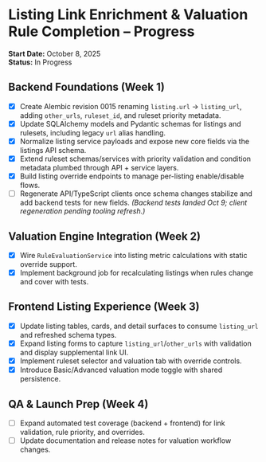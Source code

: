 # Listing Link Enrichment & Valuation Rule Completion – Progress

**Start Date:** October 8, 2025  
**Status:** In Progress

## Backend Foundations (Week 1)
- [x] Create Alembic revision 0015 renaming `listing.url` → `listing_url`, adding `other_urls`, `ruleset_id`, and ruleset priority metadata.
- [x] Update SQLAlchemy models and Pydantic schemas for listings and rulesets, including legacy `url` alias handling.
- [x] Normalize listing service payloads and expose new core fields via the listings API schema.
- [x] Extend ruleset schemas/services with priority validation and condition metadata plumbed through API + service layers.
- [x] Build listing override endpoints to manage per-listing enable/disable flows.
- [ ] Regenerate API/TypeScript clients once schema changes stabilize and add backend tests for new fields. _(Backend tests landed Oct 9; client regeneration pending tooling refresh.)_

## Valuation Engine Integration (Week 2)
- [x] Wire `RuleEvaluationService` into listing metric calculations with static override support.
- [x] Implement background job for recalculating listings when rules change and cover with tests.

## Frontend Listing Experience (Week 3)
- [x] Update listing tables, cards, and detail surfaces to consume `listing_url` and refreshed schema types.
- [x] Expand listing forms to capture `listing_url`/`other_urls` with validation and display supplemental link UI.
- [x] Implement ruleset selector and valuation tab with override controls.
- [x] Introduce Basic/Advanced valuation mode toggle with shared persistence.

## QA & Launch Prep (Week 4)
- [ ] Expand automated test coverage (backend + frontend) for link validation, rule priority, and overrides.
- [ ] Update documentation and release notes for valuation workflow changes.
